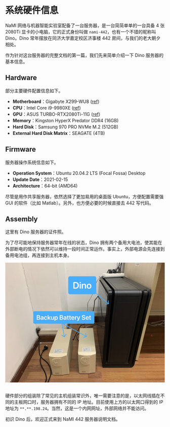 # 系统硬件信息

NaMI 网络与机器智能实验室配备了一台服务器，是一台简简单单的一台具备 4 张 2080Ti 显卡的小电脑，它的正式身份叫做 `nami-442`，也有一个不错的昵称叫 Dino。Dino 常年摆放在同济大学嘉定校区济事楼 442 房间，与我们的老大朝夕相处。

作为针对这台服务器的完整文档的第一篇，我们先来简单介绍一下 Dino 服务器的基本信息。

## Hardware

部分主要硬件配置信息如下。

-   **Motherboard**：Gigabyte X299-WU8 ([ref](https://www.gigabyte.cn/Motherboard/X299-WU8-rev-10#kf))
-   **CPU**：Intel Core i9-9980XE ([ref](https://ark.intel.com/content/www/cn/zh/ark/products/189126/intel-core-i9-9980xe-extreme-edition-processor-24-75m-cache-up-to-4-50-ghz.html))
-   **GPU**：ASUS TURBO-RTX2080Ti-11G ([ref](https://www.asus.com/us/Motherboards-Components/Graphics-Cards/All-series/TURBO-RTX2080TI-11G/))
-   **Memory**：Kingston HyperX Predator DDR4 (16GB)
-   **Hard Disk**：Samsung 970 PRO NVMe M.2 (512GB)
-   **External Hard Disk Matrix**：SEAGATE (4TB)

## Firmware

服务器操作系统信息如下。

-   **Operation System**：Ubuntu 20.04.2 LTS (Focal Fossa) Desktop
-   **Update Date**：2021-02-15
-   **Architecture**：64-bit (AMD64)

尽管是用作共享服务器，依然选择了更加易用的桌面版 Ubuntu，方便配置需要强 GUI 的软件（比如 Matlab）。另外，也方便必要的时候直接去 442 写代码。

## Assembly

这里有 Dino 服务器的证件照。

为了尽可能地保持服务器常年在线的状态，Dino 拥有两个备用大电池，使其能在外部断电的情况下依然可以维持一段时间正常运作。事实上，外部电源会先连接到备用电池组，再连接到主机本身。

![](../../assets/img/dino_look.jpg)

```important:: 你好，我是 Dino！

```

硬件部分的组装除了常见的主机组装常识外，唯一需要注意的是，以太网线插在不同的主板网口时，服务器拥有不同的 IP 地址。目前使用上方的以太网口得到的 IP 地址为 `**.**.198.24`。当然，这是一个内网网址，外部网络并不能访问。

初识 Dino 后，欢迎正式来到 NaMI 442 服务器说明文档。
